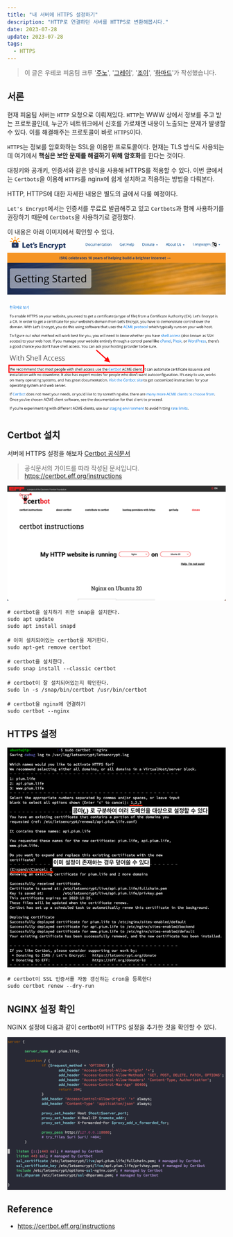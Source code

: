 ```yaml
---
title: "내 서버에 HTTPS 설정하기"
description: "HTTP로 연결하던 서버를 HTTPS로 변환해봅시다."
date: 2023-07-28
update: 2023-07-28
tags:
  - HTTPS
---
```


> 이 글은 우테코 피움팀 크루 '[주노](https://github.com/Choi-JJunho)', '[그레이](https://github.com/kim0914)', '[조이](https://github.com/yeonkkk)', '[하마드](https://github.com/rawfishthelgh)'가 작성했습니다.


## 서론

현재 피움팀 서버는 `HTTP` 요청으로 이뤄져있다.
`HTTP`는 WWW 상에서 정보를 주고 받는 프로토콜인데, 누군가 네트워크에서 신호를 가로채면 내용이 노출되는 문제가 발생할 수 있다.
이를 해결해주는 프로토콜이 바로 `HTTPS`이다.

`HTTPS`는 정보를 암호화하는 SSL을 이용한 프로토콜이다. 
현재는 TLS 방식도 사용되는데 여기에서 **핵심은 보안 문제를 해결하기 위해 암호화**를 한다는 것이다.

대칭키와 공개키, 인증서와 같은 방식을 사용해 HTTPS를 적용할 수 있다.
이번 글에서는 `Certbots`을 이용해 `HTTPS`를 nginx에 쉽게 설치하고 적용하는 방법을 다뤄본다.

HTTP, HTTPS에 대한 자세한 내용은 별도의 글에서 다룰 예정이다.

`Let's Encrypt`에서는 인증서를 무료로 발급해주고 있고 `Certbots`과 함께 사용하기를 권장하기 때문에 `Certbots`을 사용하기로 결정했다.  

이 내용은 아래 이미지에서 확인할 수 있다.  
![img.png](img.png)



## Certbot 설치

서버에 HTTPS 설정을 해보자
[Certbot 공식문서](https://certbot.eff.org/)

> 공식문서의 가이드를 따라 작성된 문서입니다.
> https://certbot.eff.org/instructions

![](.index_images/a8ec6c59.png)

```shell
# certbot을 설치하기 위한 snap을 설치한다.
sudo apt update
sudo apt install snapd

# 이미 설치되어있는 certbot을 제거한다.
sudo apt-get remove certbot

# certbot을 설치한다.
sudo snap install --classic certbot

# certbot이 잘 설치되어있는지 확인한다.
sudo ln -s /snap/bin/certbot /usr/bin/certbot

# certbot을 nginx에 연결하기
sudo certbot --nginx
```
## HTTPS 설정

![](.index_images/5498d43a.png)

```shell
# certbot이 SSL 인증서를 자동 갱신하는 cron을 등록한다
sudo certbot renew --dry-run
```

## NGINX 설정 확인

NGINX 설정에 다음과 같이 certbot이 HTTPS 설정을 추가한 것을 확인할 수 있다.

![](.index_images/3d08df23.png)

## Reference

- https://certbot.eff.org/instructions
